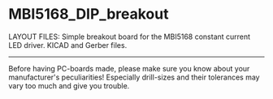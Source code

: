 
MBI5168_DIP_breakout
====================

LAYOUT FILES: Simple breakout board for the MBI5168 constant current LED driver. KICAD and Gerber files.


---

Before having PC-boards made, please make sure you know about your manufacturer's peculiarities!
Especially drill-sizes and their tolerances may vary too much and give you trouble.


